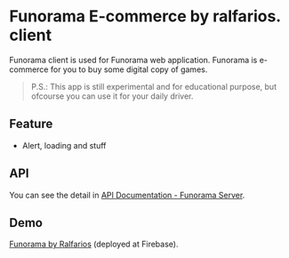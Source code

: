 # Funorama E-commerce by ralfarios. client
Funorama client is used for Funorama web application. Funorama is e-commerce for you to buy some digital copy of games.

> P.S.: This app is still experimental and for educational purpose, but ofcourse you can use it for your daily driver.

## Feature
 - Alert, loading and stuff

## API
You can see the detail in [API Documentation - Funorama Server](https://github.com/Ralfarios/ecommerce-server/blob/main/api_doc.md). 

## Demo
[Funorama by Ralfarios](https://funorama-ralfarios.web.app/) (deployed at Firebase). 
